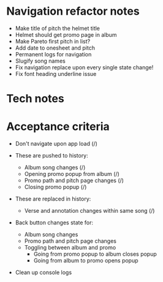# Navigation refactor notes
* Make title of pitch the helmet title
* Helmet should get promo page in album
* Make Pareto first pitch in list?
* Add date to onesheet and pitch
* Permanent logs for navigation
* Slugify song names
* Fix navigation replace upon every single state change!
* Fix font heading underline issue

# Tech notes

# Acceptance criteria
* Don't navigate upon app load (/)

* These are pushed to history:
    * Album song changes (/)
    * Opening promo popup from album (/)
    * Promo path and pitch page changes (/)
    * Closing promo popup (/)
* These are replaced in history:
    * Verse and annotation changes within same song (/)

* Back button changes state for:
    * Album song changes
    * Promo path and pitch page changes
    * Toggling between album and promo
        * Going from promo popup to album closes popup
        * Going from album to promo opens popup

* Clean up console logs